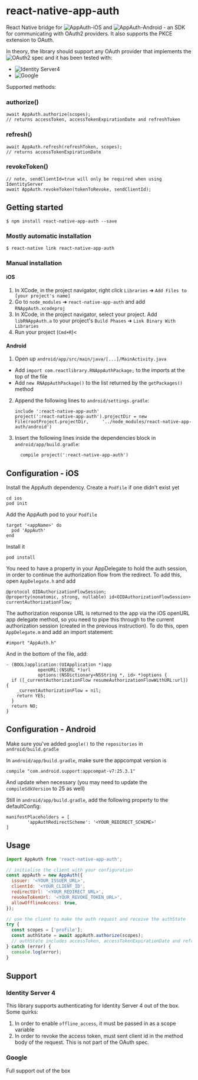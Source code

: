 # react-native-app-auth

React Native bridge for ![AppAuth-iOS](https://github.com/openid/AppAuth-iOS) and ![AppAuth-Android](https://github.com/openid/AppAuth-Android) - an SDK for communicating with OAuth2 providers. It also supports the PKCE extension to OAuth.

In theory, the library should support any OAuth provider that implements the ![OAuth2 spec](https://tools.ietf.org/html/rfc6749#section-2.2) and it has been tested with:

- ![Identity Server4](https://demo.identityserver.io/)
- ![Google](https://developers.google.com/identity/protocols/OAuth2)

Supported methods:

### authorize()
```
await AppAuth.authorize(scopes);
// returns accessToken, accessTokenExpirationDate and refreshToken
```

### refresh()
```
await AppAuth.refresh(refreshToken, scopes);
// returns accessTokenExpirationDate
```

### revokeToken()
```
// note, sendClientId=true will only be required when using IdentityServer
await AppAuth.revokeToken(tokenToRevoke, sendClientId);
```

## Getting started

`$ npm install react-native-app-auth --save`

### Mostly automatic installation

`$ react-native link react-native-app-auth`


### Manual installation

#### iOS

1. In XCode, in the project navigator, right click `Libraries` ➜ `Add Files to [your project's name]`
2. Go to `node_modules` ➜ `react-native-app-auth` and add `RNAppAuth.xcodeproj`
3. In XCode, in the project navigator, select your project. Add `libRNAppAuth.a` to your project's `Build Phases` ➜ `Link Binary With Libraries`
4. Run your project (`Cmd+R`)<

#### Android

1. Open up `android/app/src/main/java/[...]/MainActivity.java`
  - Add `import com.reactlibrary.RNAppAuthPackage;` to the imports at the top of the file
  - Add `new RNAppAuthPackage()` to the list returned by the `getPackages()` method
2. Append the following lines to `android/settings.gradle`:
  	```
  	include ':react-native-app-auth'
  	project(':react-native-app-auth').projectDir = new File(rootProject.projectDir, 	'../node_modules/react-native-app-auth/android')
  	```
3. Insert the following lines inside the dependencies block in `android/app/build.gradle`:
  	```
      compile project(':react-native-app-auth')
  	```

## Configuration - iOS

Install the AppAuth dependency. Create a `Podfile` if one didn't exist yet
```
cd ios
pod init
```

Add the AppAuth pod to your `Podfile`
```
target '<appName>' do
  pod 'AppAuth'
end
```

Install it
```
pod install
```

You need to have a property in your AppDelegate to hold the auth session, in order to continue the authorization flow from the redirect. To add this, open `AppDelegate.h` and add

```objective-c.
@protocol OIDAuthorizationFlowSession;
@property(nonatomic, strong, nullable) id<OIDAuthorizationFlowSession> currentAuthorizationFlow;
```

The authorization response URL is returned to the app via the iOS openURL app delegate method, so you need to pipe this through to the current authorization session (created in the previous instruction). To do this, open `AppDelegate.m` and add an import statement:
```objective-c.
#import "AppAuth.h"
```

And in the bottom of the file, add:
```objective-c.
- (BOOL)application:(UIApplication *)app
            openURL:(NSURL *)url
            options:(NSDictionary<NSString *, id> *)options {
  if ([_currentAuthorizationFlow resumeAuthorizationFlowWithURL:url]) {
    _currentAuthorizationFlow = nil;
    return YES;
  }
  return NO;
}
```

## Configuration - Android
Make sure you've added `google()` to the `repositories` in `android/build.gradle`

In `android/app/build.gradle`, make sure the appcompat version is
```
compile "com.android.support:appcompat-v7:25.3.1"
```
And update when necessary (you may need to update the `compileSdkVersion` to 25 as well)

Still in `android/app/build.gradle`, add the following property to the defaultConfig:
```
manifestPlaceholders = [
        'appAuthRedirectScheme': '<YOUR_REDIRECT_SCHEME>'
]
```



## Usage
```javascript
import AppAuth from 'react-native-app-auth';

// initialise the client with your configuration
const appAuth = new AppAuth({
  issuer: '<YOUR_ISSUER_URL>',
  clientId: '<YOUR_CLIENT_ID',
  redirectUrl: '<YOUR_REDIRECT_URL>',
  revokeTokenUrl: '<YOUR_REVOKE_TOKEN_URL>',
  allowOfflineAccess: true,
});

// use the client to make the auth request and receive the authState
try {
  const scopes = ['profile'];
  const authState = await appAuth.authorize(scopes);
  // authState includes accessToken, accessTokenExpirationDate and refreshToken
} catch (error) {
  console.log(error);
}
```

## Support

### Identity Server 4
This library supports authenticating for Identity Server 4 out of the box. Some quirks:
1. In order to enable `offline_access`, it must be passed in as a scope variable
2. In order to revoke the access token, must sent client id in the method body of the request. This is not part of the OAuth spec.

### Google
Full support out of the box
